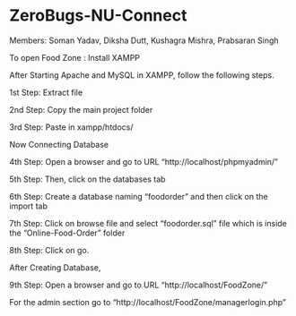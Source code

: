 # ZeroBugs-NU-Connect
Members: Soman Yadav, Diksha Dutt, Kushagra Mishra, Prabsaran Singh


To open Food Zone :
Install XAMPP 

After Starting Apache and MySQL in XAMPP, follow the following steps.

1st Step: Extract file

2nd Step: Copy the main project folder

3rd Step: Paste in xampp/htdocs/
 
Now Connecting Database

4th Step: Open a browser and go to URL “http://localhost/phpmyadmin/”

5th Step: Then, click on the databases tab

6th Step: Create a database naming “foodorder” and then click on the import tab

7th Step: Click on browse file and select “foodorder.sql” file which is inside the “Online-Food-Order” folder

8th Step: Click on go.

After Creating Database,

9th Step: Open a browser and go to URL “http://localhost/FoodZone/”

For the admin section go to “http://localhost/FoodZone/managerlogin.php”
